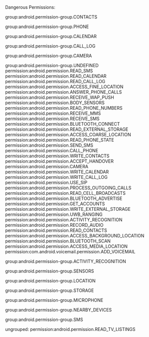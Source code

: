 Dangerous Permissions:

group:android.permission-group.CONTACTS

group:android.permission-group.PHONE

group:android.permission-group.CALENDAR

group:android.permission-group.CALL_LOG

group:android.permission-group.CAMERA

group:android.permission-group.UNDEFINED
  permission:android.permission.READ_SMS
  permission:android.permission.READ_CALENDAR
  permission:android.permission.READ_CALL_LOG
  permission:android.permission.ACCESS_FINE_LOCATION
  permission:android.permission.ANSWER_PHONE_CALLS
  permission:android.permission.RECEIVE_WAP_PUSH
  permission:android.permission.BODY_SENSORS
  permission:android.permission.READ_PHONE_NUMBERS
  permission:android.permission.RECEIVE_MMS
  permission:android.permission.RECEIVE_SMS
  permission:android.permission.BLUETOOTH_CONNECT
  permission:android.permission.READ_EXTERNAL_STORAGE
  permission:android.permission.ACCESS_COARSE_LOCATION
  permission:android.permission.READ_PHONE_STATE
  permission:android.permission.SEND_SMS
  permission:android.permission.CALL_PHONE
  permission:android.permission.WRITE_CONTACTS
  permission:android.permission.ACCEPT_HANDOVER
  permission:android.permission.CAMERA
  permission:android.permission.WRITE_CALENDAR
  permission:android.permission.WRITE_CALL_LOG
  permission:android.permission.USE_SIP
  permission:android.permission.PROCESS_OUTGOING_CALLS
  permission:android.permission.READ_CELL_BROADCASTS
  permission:android.permission.BLUETOOTH_ADVERTISE
  permission:android.permission.GET_ACCOUNTS
  permission:android.permission.WRITE_EXTERNAL_STORAGE
  permission:android.permission.UWB_RANGING
  permission:android.permission.ACTIVITY_RECOGNITION
  permission:android.permission.RECORD_AUDIO
  permission:android.permission.READ_CONTACTS
  permission:android.permission.ACCESS_BACKGROUND_LOCATION
  permission:android.permission.BLUETOOTH_SCAN
  permission:android.permission.ACCESS_MEDIA_LOCATION
  permission:com.android.voicemail.permission.ADD_VOICEMAIL

group:android.permission-group.ACTIVITY_RECOGNITION

group:android.permission-group.SENSORS

group:android.permission-group.LOCATION

group:android.permission-group.STORAGE

group:android.permission-group.MICROPHONE

group:android.permission-group.NEARBY_DEVICES

group:android.permission-group.SMS

ungrouped:
  permission:android.permission.READ_TV_LISTINGS